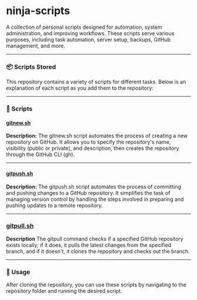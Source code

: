 # **ninja-scripts**

A collection of personal scripts designed for automation, system administration, and improving workflows. These scripts serve various purposes, including task automation, server setup, backups, GitHub management, and more.

---

### **📦 Scripts Stored**

This repository contains a variety of scripts for different tasks. Below is an explanation of each script as you add them to the repository:

---

### **🔧 Scripts**

#### **[gitnew.sh](gitnew.sh)**
**Description:**
The gitnew.sh script automates the process of creating a new repository on GitHub. It allows you to specify the repository's name, visibility (public or private), and description, then creates the repository through the GitHub CLI (gh).

---

#### **[gitpush.sh](gitpush.sh)**
**Description:**
The gitpush.sh script automates the process of committing and pushing changes to a GitHub repository. It simplifies the task of managing version control by handling the steps involved in preparing and pushing updates to a remote repository.

---

### **[gitpull.sh](gitpull.sh)**
**Description**
The gitpull command checks if a specified GitHub repository exists locally; if it does, it pulls the latest changes from the specified branch, and if it doesn't, it clones the repository and checks out the branch.

---

### **📝 Usage**

After cloning the repository, you can use these scripts by navigating to the repository folder and running the desired script.
